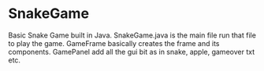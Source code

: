 # SnakeGame
Basic Snake Game built in Java. 
SnakeGame.java is the main file run that file to play the game. 
GameFrame basically creates the frame and its components. 
GamePanel add all the gui bit as in snake, apple, gameover txt etc.
